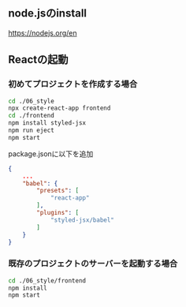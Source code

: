 ## node.jsのinstall

https://nodejs.org/en

## Reactの起動

### 初めてプロジェクトを作成する場合

```sh
cd ./06_style
npx create-react-app frontend
cd ./frontend
npm install styled-jsx
npm run eject
npm start
```

package.jsonに以下を追加

```json
{
    ...
    "babel": {
        "presets": [
            "react-app"
        ],
        "plugins": [
            "styled-jsx/babel"
        ]
    }
}
```

### 既存のプロジェクトのサーバーを起動する場合

```sh
cd ./06_style/frontend
npm install
npm start
```